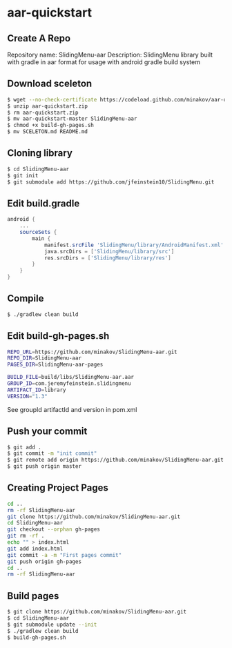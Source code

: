 aar-quickstart
==============

Create A Repo
--------

Repository name: SlidingMenu-aar
Description: SlidingMenu library built with gradle in aar format for usage with android gradle build system

Download sceleton
--------

```bash
$ wget --no-check-certificate https://codeload.github.com/minakov/aar-quickstart/zip/master -O aar-quickstart.zip
$ unzip aar-quickstart.zip
$ rm aar-quickstart.zip
$ mv aar-quickstart-master SlidingMenu-aar
$ chmod +x build-gh-pages.sh
$ mv SCELETON.md README.md
```

Cloning library
--------

```bash
$ cd SlidingMenu-aar
$ git init
$ git submodule add https://github.com/jfeinstein10/SlidingMenu.git
```

Edit build.gradle
--------

```groovy
android {
    ...
    sourceSets {
        main {
            manifest.srcFile 'SlidingMenu/library/AndroidManifest.xml'
            java.srcDirs = ['SlidingMenu/library/src']
            res.srcDirs = ['SlidingMenu/library/res']
        }
    }
}
```

Compile
--------

```bash
$ ./gradlew clean build
```

Edit build-gh-pages.sh
--------

```bash
REPO_URL=https://github.com/minakov/SlidingMenu-aar.git
REPO_DIR=SlidingMenu-aar
PAGES_DIR=SlidingMenu-aar-pages

BUILD_FILE=build/libs/SlidingMenu-aar.aar
GROUP_ID=com.jeremyfeinstein.slidingmenu
ARTIFACT_ID=library
VERSION="1.3"
```

See groupId artifactId and version in pom.xml

Push your commit
--------

```bash
$ git add .
$ git commit -m "init commit"
$ git remote add origin https://github.com/minakov/SlidingMenu-aar.git
$ git push origin master
```

Creating Project Pages
--------

```bash
cd ..
rm -rf SlidingMenu-aar
git clone https://github.com/minakov/SlidingMenu-aar.git
cd SlidingMenu-aar
git checkout --orphan gh-pages
git rm -rf .
echo "" > index.html
git add index.html
git commit -a -m "First pages commit"
git push origin gh-pages
cd ..
rm -rf SlidingMenu-aar
```

Build pages
--------

```bash
$ git clone https://github.com/minakov/SlidingMenu-aar.git
$ cd SlidingMenu-aar
$ git submodule update --init
$ ./gradlew clean build
$ build-gh-pages.sh
```

